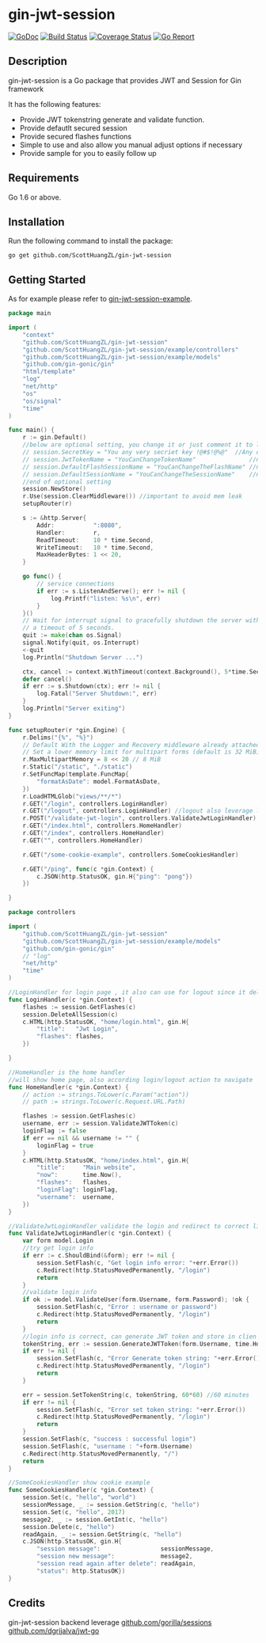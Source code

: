 # gin-jwt-session

[![GoDoc](https://godoc.org/github.com/ScottHuangZL/gin-jwt-session?status.png)](http://godoc.org/github.com/ScottHuangZL/gin-jwt-session)
[![Build Status](https://travis-ci.org/ScottHuangZL/gin-jwt-session.svg?branch=master)](https://travis-ci.org/ScottHuangZL/gin-jwt-session)
[![Coverage Status](https://coveralls.io/repos/github/ScottHuangZL/gin-jwt-session/badge.svg?branch=master)](https://coveralls.io/github/ScottHuangZL/gin-jwt-session?branch=master)
[![Go Report](https://goreportcard.com/badge/github.com/ScottHuangZL/gin-jwt-session)](https://goreportcard.com/report/github.com/ScottHuangZL/gin-jwt-session)

## Description

gin-jwt-session is a Go package that provides JWT and Session for Gin framework

It has the following features:

* Provide JWT tokenstring generate and validate function.
* Provide defautlt secured session
* Provide secured flashes functions
* Simple to use and also allow you manual adjust options if necessary
* Provide sample for you to easily follow up

## Requirements

Go 1.6 or above.

## Installation

Run the following command to install the package:

```
go get github.com/ScottHuangZL/gin-jwt-session
```

## Getting Started

As for example please refer to [gin-jwt-session-example](https://github.com/ScottHuangZL/gin-jwt-session/tree/master/example). 

```go
package main

import (
	"context"
	"github.com/ScottHuangZL/gin-jwt-session"
	"github.com/ScottHuangZL/gin-jwt-session/example/controllers"
	"github.com/ScottHuangZL/gin-jwt-session/example/models"
	"github.com/gin-gonic/gin"
	"html/template"
	"log"
	"net/http"
	"os"
	"os/signal"
	"time"
)

func main() {
	r := gin.Default()
	//below are optional setting, you change it or just comment it to let it as default
	// session.SecretKey = "You any very secriet key !@#$!@%@"  //Any characters
	// session.JwtTokenName = "YouCanChangeTokenName"               //no blank character
	// session.DefaultFlashSessionName = "YouCanChangeTheFlashName" //no blank character
	// session.DefaultSessionName = "YouCanChangeTheSessionName"    //no blank character
	//end of optional setting
	session.NewStore()
	r.Use(session.ClearMiddleware()) //important to avoid mem leak
	setupRouter(r)

	s := &http.Server{
		Addr:           ":8080",
		Handler:        r,
		ReadTimeout:    10 * time.Second,
		WriteTimeout:   10 * time.Second,
		MaxHeaderBytes: 1 << 20,
	}

	go func() {
		// service connections
		if err := s.ListenAndServe(); err != nil {
			log.Printf("listen: %s\n", err)
		}
	}()
	// Wait for interrupt signal to gracefully shutdown the server with
	// a timeout of 5 seconds.
	quit := make(chan os.Signal)
	signal.Notify(quit, os.Interrupt)
	<-quit
	log.Println("Shutdown Server ...")

	ctx, cancel := context.WithTimeout(context.Background(), 5*time.Second)
	defer cancel()
	if err := s.Shutdown(ctx); err != nil {
		log.Fatal("Server Shutdown:", err)
	}
	log.Println("Server exiting")
}

func setupRouter(r *gin.Engine) {
	r.Delims("{%", "%}")
	// Default With the Logger and Recovery middleware already attached
	// Set a lower memory limit for multipart forms (default is 32 MiB)
	r.MaxMultipartMemory = 8 << 20 // 8 MiB
	r.Static("/static", "./static")
	r.SetFuncMap(template.FuncMap{
		"formatAsDate": model.FormatAsDate,
	})
	r.LoadHTMLGlob("views/**/*")
	r.GET("/login", controllers.LoginHandler)
	r.GET("/logout", controllers.LoginHandler) //logout also leverage login handler, since it just need clear session
	r.POST("/validate-jwt-login", controllers.ValidateJwtLoginHandler)
	r.GET("/index.html", controllers.HomeHandler)
	r.GET("/index", controllers.HomeHandler)
	r.GET("", controllers.HomeHandler)

	r.GET("/some-cookie-example", controllers.SomeCookiesHandler)

	r.GET("/ping", func(c *gin.Context) {
		c.JSON(http.StatusOK, gin.H{"ping": "pong"})
	})

}
```

```go
package controllers

import (
	"github.com/ScottHuangZL/gin-jwt-session"
	"github.com/ScottHuangZL/gin-jwt-session/example/models"
	"github.com/gin-gonic/gin"
	// "log"
	"net/http"
	"time"
)

//LoginHandler for login page , it also can use for logout since it delete all stored session
func LoginHandler(c *gin.Context) {
	flashes := session.GetFlashes(c)
	session.DeleteAllSession(c)
	c.HTML(http.StatusOK, "home/login.html", gin.H{
		"title":   "Jwt Login",
		"flashes": flashes,
	})

}

//HomeHandler is the home handler
//will show home page, also according login/logout action to navigate
func HomeHandler(c *gin.Context) {
	// action := strings.ToLower(c.Param("action"))
	// path := strings.ToLower(c.Request.URL.Path)

	flashes := session.GetFlashes(c)
	username, err := session.ValidateJWTToken(c)
	loginFlag := false
	if err == nil && username != "" {
		loginFlag = true
	}
	c.HTML(http.StatusOK, "home/index.html", gin.H{
		"title":     "Main website",
		"now":       time.Now(),
		"flashes":   flashes,
		"loginFlag": loginFlag,
		"username":  username,
	})
}

//ValidateJwtLoginHandler validate the login and redirect to correct link
func ValidateJwtLoginHandler(c *gin.Context) {
	var form model.Login
	//try get login info
	if err := c.ShouldBind(&form); err != nil {
		session.SetFlash(c, "Get login info error: "+err.Error())
		c.Redirect(http.StatusMovedPermanently, "/login")
		return
	}
	//validate login info
	if ok := model.ValidateUser(form.Username, form.Password); !ok {
		session.SetFlash(c, "Error : username or password")
		c.Redirect(http.StatusMovedPermanently, "/login")
		return
	}
	//login info is correct, can generate JWT token and store in clien side now
	tokenString, err := session.GenerateJWTToken(form.Username, time.Hour*time.Duration(1))
	if err != nil {
		session.SetFlash(c, "Error Generate token string: "+err.Error())
		c.Redirect(http.StatusMovedPermanently, "/login")
		return
	}

	err = session.SetTokenString(c, tokenString, 60*60) //60 minutes
	if err != nil {
		session.SetFlash(c, "Error set token string: "+err.Error())
		c.Redirect(http.StatusMovedPermanently, "/login")
		return
	}
	session.SetFlash(c, "success : successful login")
	session.SetFlash(c, "username : "+form.Username)
	c.Redirect(http.StatusMovedPermanently, "/")
	return
}

//SomeCookiesHandler show cookie example
func SomeCookiesHandler(c *gin.Context) {
	session.Set(c, "hello", "world")
	sessionMessage, _ := session.GetString(c, "hello")
	session.Set(c, "hello", 2017)
	message2, _ := session.GetInt(c, "hello")
	session.Delete(c, "hello")
	readAgain, _ := session.GetString(c, "hello")
	c.JSON(http.StatusOK, gin.H{
		"session message":                 sessionMessage,
		"session new message":             message2,
		"session read again after delete": readAgain,
		"status": http.StatusOK})
}

```

## Credits

gin-jwt-session backend leverage 
[github.com/gorilla/sessions](https://github.com/gorilla/sessions)
[github.com/dgrijalva/jwt-go](https://github.com/gorilla/sessions)